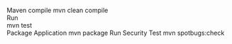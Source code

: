 Maven compile 
 mvn clean compile   
 Run  
 mvn test     
 Package Application 
 mvn package 
 Run Security Test 
 mvn spotbugs:check
